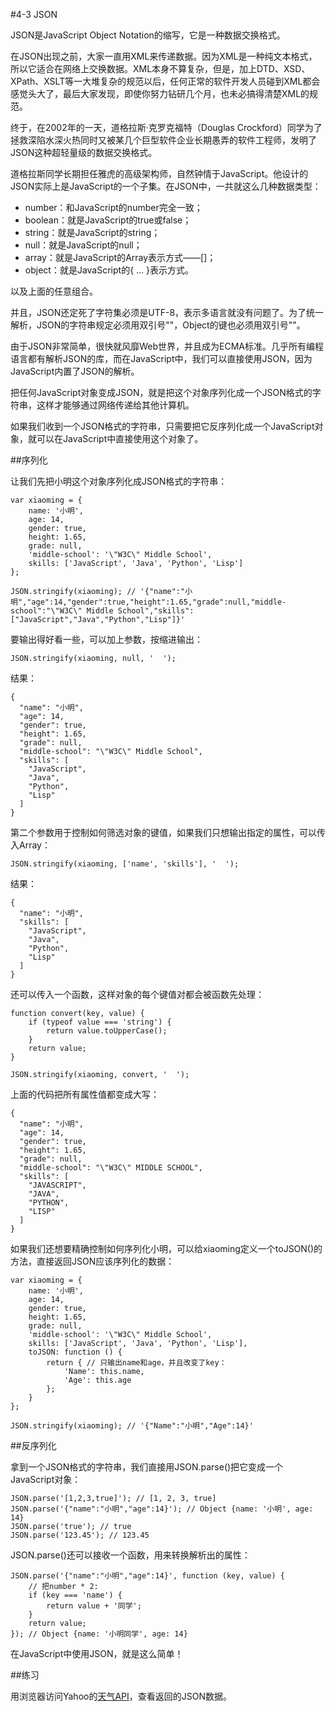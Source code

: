 #4-3 JSON

JSON是JavaScript Object Notation的缩写，它是一种数据交换格式。

在JSON出现之前，大家一直用XML来传递数据。因为XML是一种纯文本格式，所以它适合在网络上交换数据。XML本身不算复杂，但是，加上DTD、XSD、XPath、XSLT等一大堆复杂的规范以后，任何正常的软件开发人员碰到XML都会感觉头大了，最后大家发现，即使你努力钻研几个月，也未必搞得清楚XML的规范。

终于，在2002年的一天，道格拉斯·克罗克福特（Douglas Crockford）同学为了拯救深陷水深火热同时又被某几个巨型软件企业长期愚弄的软件工程师，发明了JSON这种超轻量级的数据交换格式。

道格拉斯同学长期担任雅虎的高级架构师，自然钟情于JavaScript。他设计的JSON实际上是JavaScript的一个子集。在JSON中，一共就这么几种数据类型：

- number：和JavaScript的number完全一致；
- boolean：就是JavaScript的true或false；
- string：就是JavaScript的string；
- null：就是JavaScript的null；
- array：就是JavaScript的Array表示方式——[]；
- object：就是JavaScript的{ ... }表示方式。

以及上面的任意组合。

并且，JSON还定死了字符集必须是UTF-8，表示多语言就没有问题了。为了统一解析，JSON的字符串规定必须用双引号""，Object的键也必须用双引号""。

由于JSON非常简单，很快就风靡Web世界，并且成为ECMA标准。几乎所有编程语言都有解析JSON的库，而在JavaScript中，我们可以直接使用JSON，因为JavaScript内置了JSON的解析。

把任何JavaScript对象变成JSON，就是把这个对象序列化成一个JSON格式的字符串，这样才能够通过网络传递给其他计算机。

如果我们收到一个JSON格式的字符串，只需要把它反序列化成一个JavaScript对象，就可以在JavaScript中直接使用这个对象了。

##序列化

让我们先把小明这个对象序列化成JSON格式的字符串：

	var xiaoming = {
	    name: '小明',
	    age: 14,
	    gender: true,
	    height: 1.65,
	    grade: null,
	    'middle-school': '\"W3C\" Middle School',
	    skills: ['JavaScript', 'Java', 'Python', 'Lisp']
	};
	
	JSON.stringify(xiaoming); // '{"name":"小明","age":14,"gender":true,"height":1.65,"grade":null,"middle-school":"\"W3C\" Middle School","skills":["JavaScript","Java","Python","Lisp"]}'
要输出得好看一些，可以加上参数，按缩进输出：

	JSON.stringify(xiaoming, null, '  ');
结果：

	{
	  "name": "小明",
	  "age": 14,
	  "gender": true,
	  "height": 1.65,
	  "grade": null,
	  "middle-school": "\"W3C\" Middle School",
	  "skills": [
	    "JavaScript",
	    "Java",
	    "Python",
	    "Lisp"
	  ]
	}
第二个参数用于控制如何筛选对象的键值，如果我们只想输出指定的属性，可以传入Array：

	JSON.stringify(xiaoming, ['name', 'skills'], '  ');
结果：

	{
	  "name": "小明",
	  "skills": [
	    "JavaScript",
	    "Java",
	    "Python",
	    "Lisp"
	  ]
	}
还可以传入一个函数，这样对象的每个键值对都会被函数先处理：

	function convert(key, value) {
	    if (typeof value === 'string') {
	        return value.toUpperCase();
	    }
	    return value;
	}
	
	JSON.stringify(xiaoming, convert, '  ');
上面的代码把所有属性值都变成大写：

	{
	  "name": "小明",
	  "age": 14,
	  "gender": true,
	  "height": 1.65,
	  "grade": null,
	  "middle-school": "\"W3C\" MIDDLE SCHOOL",
	  "skills": [
	    "JAVASCRIPT",
	    "JAVA",
	    "PYTHON",
	    "LISP"
	  ]
	}
如果我们还想要精确控制如何序列化小明，可以给xiaoming定义一个toJSON()的方法，直接返回JSON应该序列化的数据：

	var xiaoming = {
	    name: '小明',
	    age: 14,
	    gender: true,
	    height: 1.65,
	    grade: null,
	    'middle-school': '\"W3C\" Middle School',
	    skills: ['JavaScript', 'Java', 'Python', 'Lisp'],
	    toJSON: function () {
	        return { // 只输出name和age，并且改变了key：
	            'Name': this.name,
	            'Age': this.age
	        };
	    }
	};

	JSON.stringify(xiaoming); // '{"Name":"小明","Age":14}'

##反序列化

拿到一个JSON格式的字符串，我们直接用JSON.parse()把它变成一个JavaScript对象：

	JSON.parse('[1,2,3,true]'); // [1, 2, 3, true]
	JSON.parse('{"name":"小明","age":14}'); // Object {name: '小明', age: 14}
	JSON.parse('true'); // true
	JSON.parse('123.45'); // 123.45
JSON.parse()还可以接收一个函数，用来转换解析出的属性：

	JSON.parse('{"name":"小明","age":14}', function (key, value) {
	    // 把number * 2:
	    if (key === 'name') {
	        return value + '同学';
	    }
	    return value;
	}); // Object {name: '小明同学', age: 14}
在JavaScript中使用JSON，就是这么简单！

##练习

用浏览器访问Yahoo的[天气API](https://query.yahooapis.com/v1/public/yql?q=select%20*%20from%20weather.forecast%20where%20woeid%20%3D%202151330&format=json)，查看返回的JSON数据。